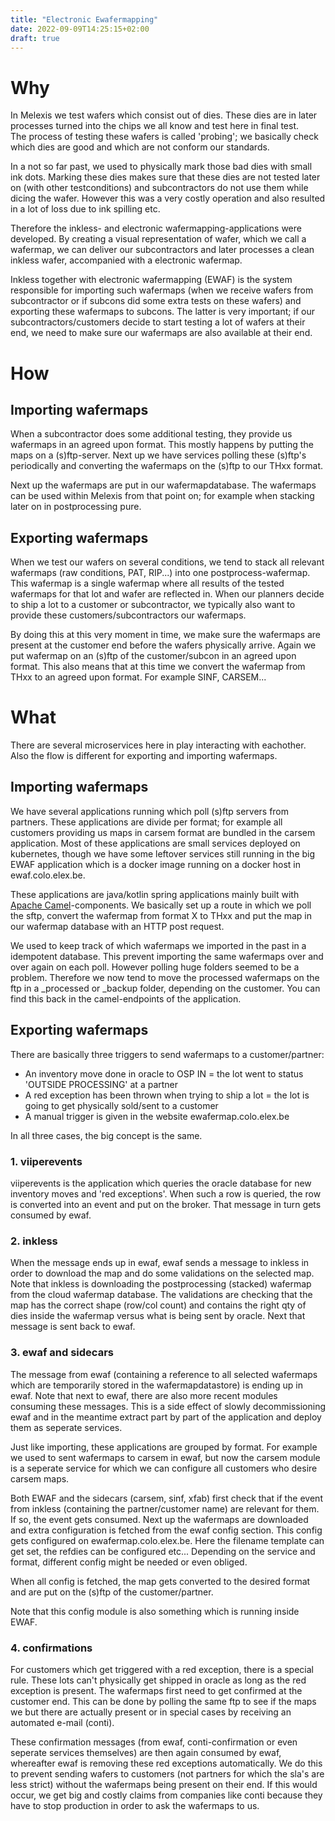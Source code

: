 ```yaml
---
title: "Electronic Ewafermapping"
date: 2022-09-09T14:25:15+02:00
draft: true
---
```


# Why

In Melexis we test wafers which consist out of dies. These dies are in later processes turned into the chips we all know and test here in final test.  
The process of testing these wafers is called 'probing'; we basically check which dies are good and which are not conform our standards.

In a not so far past, we used to physically mark those bad dies with small ink dots. 
Marking these dies makes sure that these dies are not tested later on (with other testconditions) and subcontractors do not use them while dicing the wafer.
However this was a very costly operation and also resulted in a lot of loss due to ink spilling etc.

Therefore the inkless- and electronic wafermapping-applications were developed. By creating a visual representation of wafer, which we call a wafermap, we can deliver our subcontractors and later processes a clean inkless wafer, accompanied with a electronic wafermap. 

Inkless together with electronic wafermapping (EWAF) is the system responsible for importing such wafermaps (when we receive wafers from subcontractor or if subcons did some extra tests on these wafers) and exporting these wafermaps to subcons. The latter is very important; if our subcontractors/customers decide to start testing a lot of wafers at their end, we need to make sure our wafermaps are also available at their end. 

# How

## Importing wafermaps

When a subcontractor does some additional testing, they provide us wafermaps in an agreed upon format. This mostly happens by putting the maps on a (s)ftp-server. 
Next up we have services polling these (s)ftp's periodically and converting the wafermaps on the (s)ftp to our THxx format. 

Next up the wafermaps are put in our wafermapdatabase. The wafermaps can be used within Melexis from that point on; for example when stacking later on in postprocessing pure.

## Exporting wafermaps

When we test our wafers on several conditions, we tend to stack all relevant wafermaps (raw conditions, PAT, RIP...) into one postprocess-wafermap. This wafermap is a single wafermap where all results of the tested wafermaps for that lot and wafer are reflected in. When our planners decide to ship a lot to a customer or subcontractor, we typically also want to provide these customers/subcontractors our wafermaps. 

By doing this at this very moment in time, we make sure the wafermaps are present at the customer end before the wafers physically arrive. Again we put wafermap on an (s)ftp of the customer/subcon in an agreed upon format. This also means that at this time we convert the wafermap from THxx to an agreed upon format. For example SINF, CARSEM...

# What

There are several microservices here in play interacting with eachother. Also the flow is different for exporting and importing wafermaps.

## Importing wafermaps

We have several applications running which poll (s)ftp servers from partners. These applications are divide per format; for example all customers providing us maps in carsem format are bundled in the carsem application. Most of these applications are small services deployed on kubernetes, though we have some leftover services still running in the big EWAF application which is a docker image running on a docker host in ewaf.colo.elex.be. 

These applications are java/kotlin spring applications mainly built with [Apache Camel](https://camel.apache.org/)-components. We basically set up a route in which we poll the sftp, convert the wafermap from format X to THxx and put the map in our wafermap database with an HTTP post request.

We used to keep track of which wafermaps we imported in the past in a idempotent database. This prevent importing the same wafermaps over and over again on each poll. However polling huge folders seemed to be a problem. Therefore we now tend to move the processed wafermaps on the ftp in a _processed or _backup folder, depending on the customer. You can find this back in the camel-endpoints of the application.

## Exporting wafermaps

There are basically three triggers to send wafermaps to a customer/partner:
- An inventory move done in oracle to OSP IN = the lot went to status 'OUTSIDE PROCESSING' at a partner
- A red exception has been thrown when trying to ship a lot = the lot is going to get physically sold/sent to a customer
- A manual trigger is given in the website ewafermap.colo.elex.be

In all three cases, the big concept is the same.

### 1. viiperevents

viiperevents is the application which queries the oracle database for new inventory moves and 'red exceptions'. When such a row is queried, the row is converted into an event and put on the broker. That message in turn gets consumed by ewaf. 

### 2. inkless

When the message ends up in ewaf, ewaf sends a message to inkless in order to download the map and do some validations on the selected map. Note that inkless is downloading the postprocessing (stacked) wafermap from the cloud wafermap database. The validations are checking that the map has the correct shape (row/col count) and contains the right qty of dies inside the wafermap versus what is being sent by oracle. Next that message is sent back to ewaf.

### 3. ewaf and sidecars

The message from ewaf (containing a reference to all selected wafermaps which are temporarily stored in the wafermapdatastore) is ending up in ewaf. Note that next to ewaf, there are also more recent modules consuming these messages. This is a side effect of slowly decommissioning ewaf and in the meantime extract part by part of the application and deploy them as seperate services. 

Just like importing, these applications are grouped by format. For example we used to sent wafermaps to carsem in ewaf, but now the carsem module is a seperate service for which we can configure all customers who desire carsem maps.

Both EWAF and the sidecars (carsem, sinf, xfab) first check that if the event from inkless (containing the partner/customer name) are relevant for them. If so, the event gets consumed. Next up the wafermaps are downloaded and extra configuration is fetched from the ewaf config section. This config gets configured on ewafermap.colo.elex.be. Here the filename template can get set, the refdies can be configured etc... Depending on the service and format, different config might be needed or even obliged. 

When all config is fetched, the map gets converted to the desired format and are put on the (s)ftp of the customer/partner.

Note that this config module is also something which is running inside EWAF.

### 4. confirmations

For customers which get triggered with a red exception, there is a special rule. These lots can't physically get shipped in oracle as long as the red exception is present. The wafermaps first need to get confirmed at the customer end. This can be done by polling the same ftp to see if the maps we but there are actually present or in special cases by receiving an automated e-mail (conti). 

These confirmation messages (from ewaf, conti-confirmation or even seperate services themselves) are then again consumed by ewaf, whereafter ewaf is removing these red exceptions automatically. We do this to prevent sending wafers to customers (not partners for which the sla's are less strict) without the wafermaps being present on their end. If this would occur, we get big and costly claims from companies like conti because they have to stop production in order to ask the wafermaps to us.